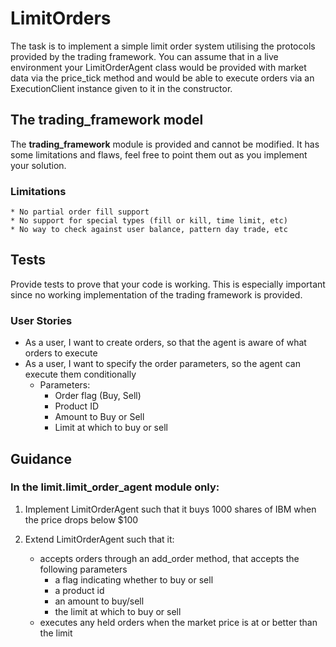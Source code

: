 # LimitOrders

The task is to implement a simple limit order system utilising the protocols provided by the trading framework. 
You can assume that in a live environment your LimitOrderAgent class would be provided with market data via the
price_tick method and would be able to execute orders via an ExecutionClient instance given to it in the constructor.

## The trading_framework model
The **trading_framework** module is provided and cannot be modified.
It has some limitations and flaws, feel free to point them out as you implement your solution.

### Limitations
    * No partial order fill support
    * No support for special types (fill or kill, time limit, etc)
    * No way to check against user balance, pattern day trade, etc

## Tests
Provide tests to prove that your code is working. This is especially important since no working implementation of
the trading framework is provided.

### User Stories
* As a user, I want to create orders, so that the agent is aware of what orders to execute
* As a user, I want to specify the order parameters, so the agent can execute them conditionally
    * Parameters:
        * Order flag (Buy, Sell)
        * Product ID
        * Amount to Buy or Sell
        * Limit at which to buy or sell

## Guidance
### In the **limit.limit_order_agent** module only:
1. Implement LimitOrderAgent such that it buys 1000 shares of IBM when the price drops below $100

2. Extend LimitOrderAgent such that it:
   * accepts orders through an add_order method, that accepts the following parameters
     * a flag indicating whether to buy or sell
     * a product id
     * an amount to buy/sell
     * the limit at which to buy or sell  
   * executes any held orders when the market price is at or better than the limit 


